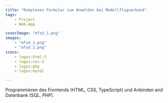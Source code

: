 ```yaml
---
title: "Komplexes Formular zum Anmelden bei Modellflugverband"
tags: 
    - Project
    - Web-App

coverImage: "mfsd_1.png"
images:
    - "mfsd_1.png"
    - "mfsd_2.png"
icons:
    - logos:html-5
    - logos:css-3
    - logos:php
    - logos:mysql

---
```



Programmieren des Frontends (HTML, CSS, TypeScript) und Anbinden and Datenbank (SQL, PHP).